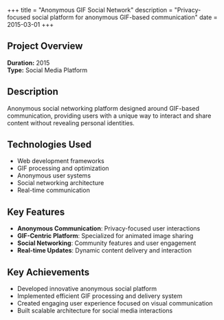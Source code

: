 +++
title = "Anonymous GIF Social Network"
description = "Privacy-focused social platform for anonymous GIF-based communication"
date = 2015-03-01
+++

## Project Overview

**Duration:** 2015  
**Type:** Social Media Platform

## Description

Anonymous social networking platform designed around GIF-based communication, providing users with a unique way to interact and share content without revealing personal identities.

## Technologies Used

- Web development frameworks
- GIF processing and optimization
- Anonymous user systems
- Social networking architecture
- Real-time communication

## Key Features

- **Anonymous Communication**: Privacy-focused user interactions
- **GIF-Centric Platform**: Specialized for animated image sharing
- **Social Networking**: Community features and user engagement
- **Real-time Updates**: Dynamic content delivery and interaction

## Key Achievements

- Developed innovative anonymous social platform
- Implemented efficient GIF processing and delivery system
- Created engaging user experience focused on visual communication
- Built scalable architecture for social media interactions